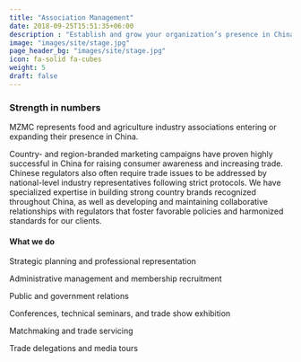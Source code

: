 ```yaml
---
title: "Association Management"
date: 2018-09-25T15:51:35+06:00
description : "Establish and grow your organization’s presence in China"
image: "images/site/stage.jpg"
page_header_bg: "images/site/stage.jpg"
icon: fa-solid fa-cubes
weight: 5
draft: false
---
```


### Strength in numbers

MZMC represents food and agriculture industry associations entering or expanding their presence in China.

Country- and region-branded marketing campaigns have proven highly successful in China for raising consumer awareness and increasing trade. Chinese regulators also often require trade issues to be addressed by national-level industry representatives following strict protocols. We have specialized expertise in building strong country brands recognized throughout China, as well as developing and maintaining collaborative relationships with regulators that foster favorable policies and harmonized standards for our clients.

<div class="service-checklist">

#### What we do

<i class="fa fa-check"></i> Strategic planning and professional representation

<i class="fa fa-check"></i> Administrative management and membership recruitment

<i class="fa fa-check"></i> Public and government relations

<i class="fa fa-check"></i> Conferences, technical seminars, and trade show exhibition

<i class="fa fa-check"></i> Matchmaking and trade servicing

<i class="fa fa-check"></i> Trade delegations and media tours

</div>
<br>

<!-- 
#### Trade missions

Trade missions are often an integral component of successful marketing strategy allowing our clients to better understand their target market while allowing potential buyers to learn about our clients' products. MZMC has extensive experience arranging and leading trade missions between to and from China. We are able to manage all aspects of trade missions including the development of complete itineraries, identifying companies to visit, arranging meetings, providing translators, and assisting in obtaining visas.

#### Trade shows

Exhibiting at trade shows is essential to raising awareness of our clients' products or industry in China. We not only make sure that our clients exhibit at the right trade shows, but also assist with all aspects of the exhibit including booth reservation, staffing, and post-event evaluation and follow-up.
-->